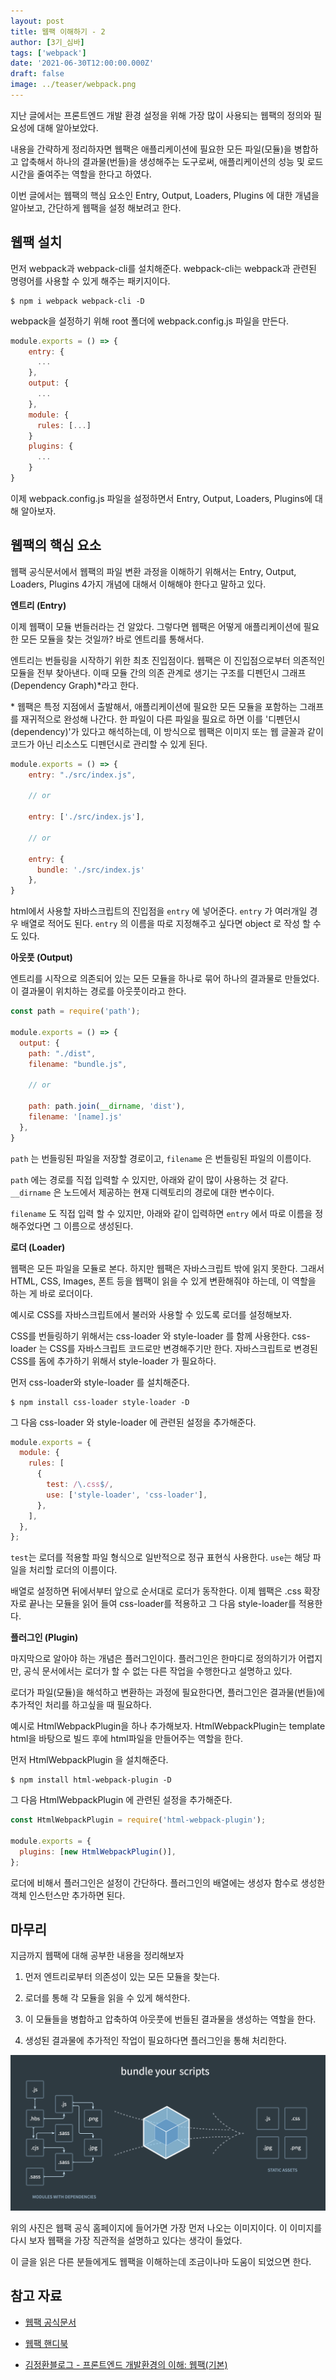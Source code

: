 ```yaml
---
layout: post
title: 웹팩 이해하기 - 2
author: [3기_심바]
tags: ['webpack']
date: '2021-06-30T12:00:00.000Z'
draft: false
image: ../teaser/webpack.png
---
```


지난 글에서는 프론트엔드 개발 환경 설정을 위해 가장 많이 사용되는 웹팩의 정의와 필요성에 대해 알아보았다.

내용을 간략하게 정리하자면 웹팩은 애플리케이션에 필요한 모든 파일(모듈)을 병합하고 압축해서 하나의 결과물(번들)을 생성해주는 도구로써, 애플리케이션의 성능 및 로드 시간을 줄여주는 역할을 한다고 하였다.

이번 글에서는 웹팩의 핵심 요소인 Entry, Output, Loaders, Plugins 에 대한 개념을 알아보고, 간단하게 웹팩을 설정 해보려고 한다.

## 웹팩 설치

먼저 webpack과 webpack-cli를 설치해준다. webpack-cli는 webpack과 관련된 명령어를 사용할 수 있게 해주는 패키지이다.

```
$ npm i webpack webpack-cli -D
```

webpack을 설정하기 위해 root 폴더에 webpack.config.js 파일을 만든다.

```javascript
module.exports = () => {
    entry: {
      ...
    },
    output: {
      ...
    },
    module: {
      rules: [...]
    }
    plugins: {
      ...
    }
}
```

이제 webpack.config.js 파일을 설정하면서 Entry, Output, Loaders, Plugins에 대해 알아보자.

## 웹팩의 핵심 요소

웹팩 공식문서에서 웹팩의 파일 변환 과정을 이해하기 위해서는 Entry, Output, Loaders, Plugins 4가지 개념에 대해서 이해해야 한다고 말하고 있다.

**엔트리 (Entry)**

이제 웹팩이 모듈 번들러라는 건 알았다. 그렇다면 웹팩은 어떻게 애플리케이션에 필요한 모든 모듈을 찾는 것일까? 바로 엔트리를 통해서다.

엔트리는 번들링을 시작하기 위한 최초 진입점이다. 웹팩은 이 진입점으로부터 의존적인 모듈을 전부 찾아낸다. 이때 모듈 간의 의존 관계로 생기는 구조를 디펜던시 그래프(Dependency Graph)\*라고 한다.

\* 웹팩은 특정 지점에서 출발해서, 애플리케이션에 필요한 모든 모듈을 포함하는 그래프를 재귀적으로 완성해 나간다. 한 파일이 다른 파일을 필요로 하면 이를 '디펜던시(dependency)'가 있다고 해석하는데, 이 방식으로 웹팩은 이미지 또는 웹 글꼴과 같이 코드가 아닌 리소스도 디펜던시로 관리할 수 있게 된다.

```javascript
module.exports = () => {
    entry: "./src/index.js",

    // or

    entry: ['./src/index.js'],

    // or

    entry: {
      bundle: './src/index.js'
    },
}
```

html에서 사용할 자바스크립트의 진입점을 `entry` 에 넣어준다. `entry` 가 여러개일 경우 배열로 적어도 된다. `entry` 의 이름을 따로 지정해주고 싶다면 object 로 작성 할 수 도 있다.

**아웃풋 (Output)**

엔트리를 시작으로 의존되어 있는 모든 모듈을 하나로 묶어 하나의 결과물로 만들었다. 이 결과물이 위치하는 경로를 아웃풋이라고 한다.

```javascript
const path = require('path');

module.exports = () => {
  output: {
    path: "./dist",
    filename: "bundle.js",

    // or

    path: path.join(__dirname, 'dist'),
    filename: '[name].js'
  },
}
```

`path` 는 번들링된 파일을 저장할 경로이고, `filename` 은 번들링된 파일의 이름이다.

`path` 에는 경로를 직접 입력할 수 있지만, 아래와 같이 많이 사용하는 것 같다. `__dirname` 은 노드에서 제공하는 현재 디렉토리의 경로에 대한 변수이다.

`filename` 도 직접 입력 할 수 있지만, 아래와 같이 입력하면 `entry` 에서 따로 이름을 정해주었다면 그 이름으로 생성된다.

**로더 (Loader)**

웹팩은 모든 파일을 모듈로 본다. 하지만 웹팩은 자바스크립트 밖에 읽지 못한다. 그래서 HTML, CSS, Images, 폰트 등을 웹팩이 읽을 수 있게 변환해줘야 하는데, 이 역할을 하는 게 바로 로더이다.

예시로 CSS를 자바스크립트에서 불러와 사용할 수 있도록 로더를 설정해보자.

CSS를 번들링하기 위해서는 css-loader 와 style-loader 를 함께 사용한다. css-loader 는 CSS를 자바스크립트 코드로만 변경해주기만 한다. 자바스크립트로 변경된 CSS를 돔에 추가하기 위해서 style-loader 가 필요하다.

먼저 css-loader와 style-loader 를 설치해준다.

```
$ npm install css-loader style-loader -D
```

그 다음 css-loader 와 style-loader 에 관련된 설정을 추가해준다.

```javascript
module.exports = {
  module: {
    rules: [
      {
        test: /\.css$/,
        use: ['style-loader', 'css-loader'],
      },
    ],
  },
};
```

`test`는 로더를 적용할 파일 형식으로 일반적으로 정규 표현식 사용한다. `use`는 해당 파일을 처리할 로더의 이름이다.

배열로 설정하면 뒤에서부터 앞으로 순서대로 로더가 동작한다. 이제 웹팩은 .css 확장자로 끝나는 모듈을 읽어 들여 css-loader를 적용하고 그 다음 style-loader를 적용한다.

**플러그인 (Plugin)**

마지막으로 알아야 하는 개념은 플러그인이다. 플러그인은 한마디로 정의하기가 어렵지만, 공식 문서에서는 로더가 할 수 없는 다른 작업을 수행한다고 설명하고 있다.

로더가 파일(모듈)을 해석하고 변환하는 과정에 필요한다면, 플러그인은 결과물(번들)에 추가적인 처리를 하고싶을 때 필요하다.

예시로 HtmlWebpackPlugin을 하나 추가해보자. HtmlWebpackPlugin는 template html을 바탕으로 빌드 후에 html파일을 만들어주는 역할을 한다.

먼저 HtmlWebpackPlugin 을 설치해준다.

```
$ npm install html-webpack-plugin -D
```

그 다음 HtmlWebpackPlugin 에 관련된 설정을 추가해준다.

```javascript
const HtmlWebpackPlugin = require('html-webpack-plugin');

module.exports = {
  plugins: [new HtmlWebpackPlugin()],
};
```

로더에 비해서 플러그인은 설정이 간단하다. 플러그인의 배열에는 생성자 함수로 생성한 객체 인스턴스만 추가하면 된다.

## 마무리

지금까지 웹팩에 대해 공부한 내용을 정리해보자

1. 먼저 엔트리로부터 의존성이 있는 모든 모듈을 찾는다.

2. 로더를 통해 각 모듈을 읽을 수 있게 해석한다.

3. 이 모듈들을 병합하고 압축하여 아웃풋에 번들된 결과물을 생성하는 역할을 한다.

4. 생성된 결과물에 추가적인 작업이 필요하다면 플러그인을 통해 처리한다.

![webpack](../images/2021-07-10-webpack-exercise-1.png)

위의 사진은 웹팩 공식 홈페이지에 들어가면 가장 먼저 나오는 이미지이다. 이 이미지를 다시 보자 웹팩을 가장 직관적을 설명하고 있다는 생각이 들었다.

이 글을 읽은 다른 분들에게도 웹팩을 이해하는데 조금이나마 도움이 되었으면 한다.

## 참고 자료

- [웹팩 공식문서](https://webpack.js.org/)

- [웹팩 핸디북](https://joshua1988.github.io/webpack-guide/)

- [김정환블로그 - 프론트엔드 개발환경의 이해: 웹팩(기본)](https://jeonghwan-kim.github.io/series/2019/12/10/frontend-dev-env-webpack-basic.html)
